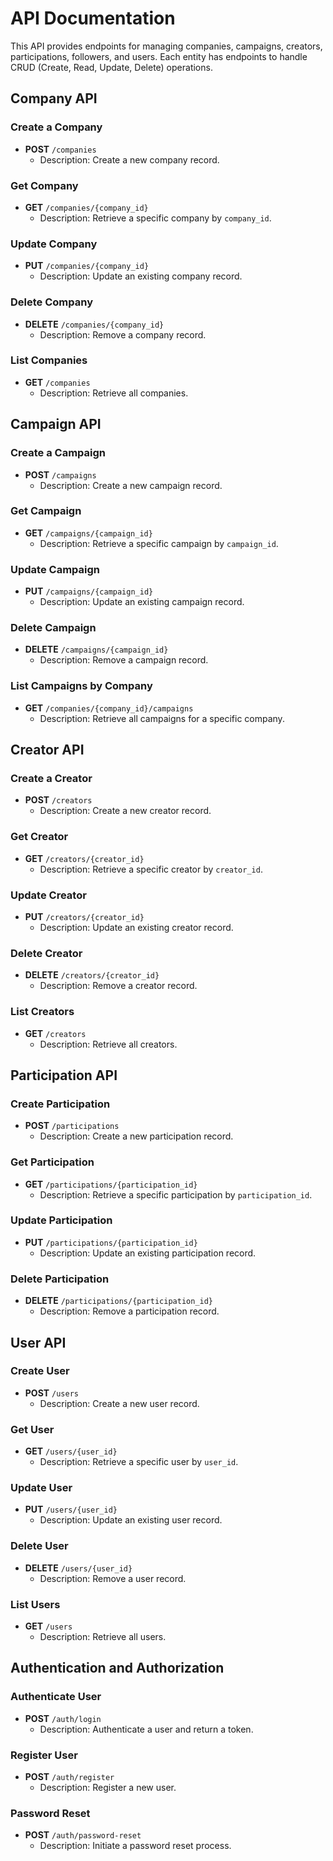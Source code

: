 # API Documentation

This API provides endpoints for managing companies, campaigns, creators, participations, followers, and users. Each entity has endpoints to handle CRUD (Create, Read, Update, Delete) operations.

## Company API

### Create a Company
- **POST** `/companies`
  - Description: Create a new company record.

### Get Company
- **GET** `/companies/{company_id}`
  - Description: Retrieve a specific company by `company_id`.

### Update Company
- **PUT** `/companies/{company_id}`
  - Description: Update an existing company record.

### Delete Company
- **DELETE** `/companies/{company_id}`
  - Description: Remove a company record.

### List Companies
- **GET** `/companies`
  - Description: Retrieve all companies.

## Campaign API

### Create a Campaign
- **POST** `/campaigns`
  - Description: Create a new campaign record.

### Get Campaign
- **GET** `/campaigns/{campaign_id}`
  - Description: Retrieve a specific campaign by `campaign_id`.

### Update Campaign
- **PUT** `/campaigns/{campaign_id}`
  - Description: Update an existing campaign record.

### Delete Campaign
- **DELETE** `/campaigns/{campaign_id}`
  - Description: Remove a campaign record.

### List Campaigns by Company
- **GET** `/companies/{company_id}/campaigns`
  - Description: Retrieve all campaigns for a specific company.

## Creator API

### Create a Creator
- **POST** `/creators`
  - Description: Create a new creator record.

### Get Creator
- **GET** `/creators/{creator_id}`
  - Description: Retrieve a specific creator by `creator_id`.

### Update Creator
- **PUT** `/creators/{creator_id}`
  - Description: Update an existing creator record.

### Delete Creator
- **DELETE** `/creators/{creator_id}`
  - Description: Remove a creator record.

### List Creators
- **GET** `/creators`
  - Description: Retrieve all creators.

## Participation API

### Create Participation
- **POST** `/participations`
  - Description: Create a new participation record.

### Get Participation
- **GET** `/participations/{participation_id}`
  - Description: Retrieve a specific participation by `participation_id`.

### Update Participation
- **PUT** `/participations/{participation_id}`
  - Description: Update an existing participation record.

### Delete Participation
- **DELETE** `/participations/{participation_id}`
  - Description: Remove a participation record.

## User API

### Create User
- **POST** `/users`
  - Description: Create a new user record.

### Get User
- **GET** `/users/{user_id}`
  - Description: Retrieve a specific user by `user_id`.

### Update User
- **PUT** `/users/{user_id}`
  - Description: Update an existing user record.

### Delete User
- **DELETE** `/users/{user_id}`
  - Description: Remove a user record.

### List Users
- **GET** `/users`
  - Description: Retrieve all users.

## Authentication and Authorization

### Authenticate User
- **POST** `/auth/login`
  - Description: Authenticate a user and return a token.

### Register User
- **POST** `/auth/register`
  - Description: Register a new user.

### Password Reset
- **POST** `/auth/password-reset`
  - Description: Initiate a password reset process.
